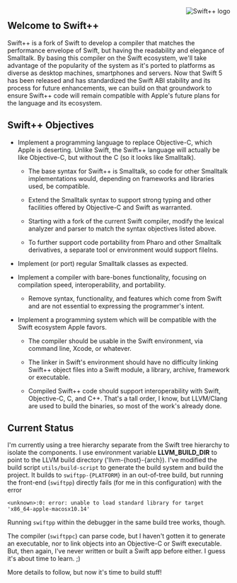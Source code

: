 <img align="right" src="https://swiftpp.github.io/images/logo-alpha-cropped-small.png" alt="Swift++ logo">

## Welcome to Swift++

  Swift++ is a fork of Swift to develop a compiler that matches the performance envelope
  of Swift, but having the readability and elegance of Smalltalk. By basing this compiler
  on the Swift ecosystem, we'll take advantage of the popularity of the system as it's
  ported to platforms as diverse as desktop machines, smartphones and servers. Now that
  Swift 5 has been released and has standardized the Swift ABI stability and its process
  for future enhancements, we can build on that groundwork to ensure Swift++ code will
  remain compatible with Apple's future plans for the language and its ecosystem.

## Swift++ Objectives

  - Implement a programming language to replace Objective-C, which Apple is deserting.
    Unlike Swift, the Swift++ language will actually be like Objective-C, but without the C (so
	it looks like Smalltalk).

	- The base syntax for Swift++ is Smalltalk, so code for other Smalltalk implementations would,
	depending on frameworks and libraries used, be compatible.

	- Extend the Smalltalk syntax to support strong typing and other facilities offered by Objective-C
	and Swift as warranted.

	- Starting with a fork of the current Swift compiler, modify the lexical analyzer and parser to
	match the syntax objectives listed above.

	- To further support code portability from Pharo and other Smalltalk derivatives, a separate
	  tool or environment would support fileIns.
	
  - Implement (or port) regular Smalltalk classes as expected.

  - Implement a compiler with bare-bones functionality, focusing on compilation speed, interoperability, and
    portability.
	
	- Remove syntax, functionality, and features which come from Swift and are not essential to
	expressing the programmer's intent.

  - Implement a programming system which will be compatible with the Swift ecosystem Apple favors.

    - The compiler should be usable in the Swift environment, via command line, Xcode, or whatever.

	- The linker in Swift's environment should have no difficulty linking Swift++ object files into
	  a Swift module, a library, archive, framework or executable.

	- Compiled Swift++ code should support interoperability with Swift, Objective-C, C, and C++. That's
	  a tall order, I know, but LLVM/Clang are used to build the binaries, so most of the work's already
	  done.

## Current Status

  I'm currently using a tree hierarchy separate from the Swift tree hierarchy to isolate the components.
  I use environment variable **LLVM_BUILD_DIR** to point to the LLVM build directory ('llvm-{host}-{arch}).
  I've modified the build script `utils/build-script` to generate the build system and build the project.
  It builds to `swiftpp-{PLATFORM}` in an out-of-tree build, but running the front-end (`swiftpp`)
  directly fails (for me in this configuration) with the error

  ```
<unknown>:0: error: unable to load standard library for target 'x86_64-apple-macosx10.14'
  ```

  Running `swiftpp` within the debugger in the same build tree works, though.

  The compiler (`swiftppc`) can parse code, but I haven't gotten it to generate an executable, nor to link
  objects into an Objective-C or Swift executable. But, then again, I've never written or built a
  Swift app before either. I guess it's about time to learn. ;)

  More details to follow, but now it's time to build stuff!
